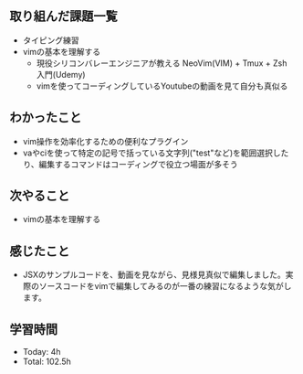## 取り組んだ課題一覧
- タイピング練習
- vimの基本を理解する
  - 現役シリコンバレーエンジニアが教える NeoVim(VIM) + Tmux + Zsh 入門(Udemy)
  - vimを使ってコーディングしているYoutubeの動画を見て自分も真似る
## わかったこと
- vim操作を効率化するための便利なプラグイン
- vaやciを使って特定の記号で括っている文字列("test"など)を範囲選択したり、編集するコマンドはコーディングで役立つ場面が多そう
## 次やること
- vimの基本を理解する
## 感じたこと
- JSXのサンプルコードを、動画を見ながら、見様見真似で編集しました。実際のソースコードをvimで編集してみるのが一番の練習になるような気がします。
## 学習時間
- Today: 4h
- Total: 102.5h
